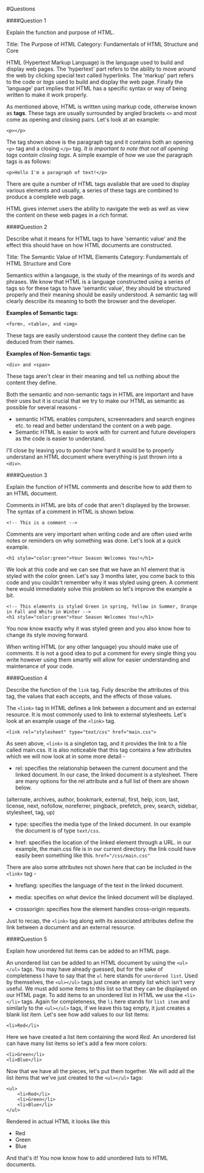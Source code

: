 #Questions

####Question 1

Explain the function and purpose of HTML.

Title: The Purpose of HTML
Category: Fundamentals of HTML Structure and Core

HTML (Hypertext Markup Language) is the language used to build and display web pages. The 'hypertext' part refers to the ability to move around the web by clicking special text called hyperlinks. The 'markup' part refers to the code or *tags* used to build and display the web page. Finally the 'language' part implies that HTML has a specific syntax or way of being written to make it work properly. 

As mentioned above, HTML is written using markup code, otherwise known as **tags**. These tags are usually surrounded by angled brackets `<>` and most come as opening and closing pairs. Let's look at an example:

	<p></p>

The tag shown above is the paragraph tag and it contains both an opening `<p>` tag and a closing `</p>` tag. *It is important to note that not all opening tags contain closing tags*. 
A simple example of how we use the paragraph tags is as follows:

	<p>Hello I'm a paragraph of text!</p>

There are quite a number of HTML tags available that are used to display various elements and usually, a series of these tags are combined to produce a complete web page. 

HTML gives internet users the ability to navigate the web as well as view the content on these web pages in a rich format. 

####Question 2

Describe what it means for HTML tags to have 'semantic value' and the effect this should have on how HTML documents are constructed.

Title: The Semantic Value of HTML Elements
Category: Fundamentals of HTML Structure and Core

Semantics within a langauge, is the study of the meanings of its words and phrases. We know that HTML is a language constructed using a series of tags so for these tags to have 'semantic value', they should be structured properly and their meaning should be easily understood. A semantic tag will clearly describe its meaning to both the browser and the developer. 

**Examples of Semantic tags**: 

	<form>, <table>, and <img>

These tags are easily understood cause the content they define can be deduced from their names. 

**Examples of Non-Semantic tags**: 

	<div> and <span>

These tags aren't clear in their meaning and tell us nothing about the content they define. 

Both the semantic and non-semantic tags in HTML are important and have their uses but it is crucial that we try to make our HTML as semantic as possible for several reasons -

- semantic HTML enables computers, screenreaders and search engines etc. to read and better understand the content on a web page.
- Semantic HTML is easier to work with for current and future developers as the code is easier to understand. 

I'll close by leaving you to ponder how hard it would be to properly understand an HTML document where everything is just thrown into a `<div>`.  

####Question 3

Explain the function of HTML comments and describe how to add them to an HTML document.

Comments in HTML are bits of code that aren't displayed by the browser. The syntax of a comment in HTML is shown below.

	<!-- This is a comment -->

Comments are very important when writing code and are often used write notes or reminders on why something was done. Let's look at a quick example. 

	<h1 style="color:green">Your Season Welcomes You!</h1>

We look at this code and we can see that we have an h1 element that is styled with the color green. Let's say 3 months later, you come back to this code and you couldn't remember why it was styled using green. A comment here would immediately solve this problem so let's improve the example a bit.

	<!-- This elements is styled Green in spring, Yellow in Summer, Orange in Fall and White in Winter -->
	<h1 style="color:green">Your Season Welcomes You!</h1>

You now know exactly why it was styled green and you also know how to change its style moving forward. 

When writing HTML (or any other language) you should make use of comments. It is not a good idea to put a comment for every single thing you write however using them smartly will allow for easier understanding and maintenance of your code. 

####Question 4

Describe the function of the `link` tag. Fully describe the attributes of this tag, the values that each accepts, and the effects of those values.

The `<link>` tag in HTML defines a link between a document and an external resource. It is most commonly used to link to external stylesheets. Let's look at an example usage of the `<link>` tag.

	<link rel="stylesheet" type="text/css" href="main.css">

As seen above, `<link>` is a singleton tag, and it provides the link to a file called main.css. It is also noticeable that this tag contains a few attributes which we will now look at in some more detail -

- rel: specifies the relationship between the current document and the linked document. In our case, the linked document is a stylesheet. There are many options for the rel attribute and a full list of them are shown below. 

(alternate, archives, author, bookmark, external, first, help, icon, last, license, next, nofollow, noreferrer, pingback, prefetch, prev, search, sidebar, stylesheet, tag, up)

- type: specifies the media type of the linked document. In our example the document is of type `text/css`.

- href: specifies the location of the linked element through a URL. in our example, the main.css file is in our current directory. the link could have easily been something like this. `href="/css/main.css"`

There are also some attributes not shown here that can be included in the `<link>` tag -

- hreflang: specifies the language of the text in the linked document.

- media: specifies on what device the linked document will be displayed.

- crossorigin: specifies how the element handles cross-origin requests. 

Just to recap, the `<link>` tag along with its associated attributes define the link between a document and an external resource. 

####Question 5

Explain how unordered list items can be added to an HTML page.

An unordered list can be added to an HTML document by using the `<ul></ul>` tags. You may have already guessed, but for the sake of completeness I have to say that the `ul` here stands for `unordered list`. Used by themselves, the `<ul></ul>` tags just create an empty list which isn't very useful. We must add some items to this list so that they can be displayed on our HTML page. To add items to an unordered list in HTML we use the `<li></li>` tags. Again for completeness, the `li` here stands for `list item` and similarly to the `<ul></ul>` tags, if we leave this tag empty, it just creates a blank list item. Let's see how add values to our list items:

    <li>Red</li>
    
Here we have created a list item containing the word *Red*. An unordered list can have many list items so let's add a few more colors:

    <li>Green</li>
    <li>Blue</li>
    
Now that we have all the pieces, let's put them together. We will add all the list items that we've just created to the `<ul></ul>` tags:

    <ul>
        <li>Red</li>
        <li>Green</li>
        <li>Blue</li>
    </ul>    
    
Rendered in actual HTML it looks like this

<ul>
<li>Red</li>
<li>Green</li>
<li>Blue</li>
</ul> 

And that's it! You now know how to add unordered lists to HTML documents. 
